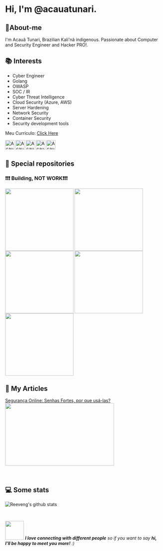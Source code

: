 # Hi, I'm @acauatunari. 

<h2> 🤖About-me </h2>

I'm Acauã Tunari, Brazilian Kali'nã indigenous. Passionate about Computer and Security Engineer and Hacker PRO!.

<h2> 📚 Interests </h2> 

- Cyber Engineer
- Golang 
- OWASP
- SOC / IR
- Cyber Threat Intelligence
- Cloud Security (Azure, AWS)
- Server Hardening
- Network Security 
- Container Security
- Security development tools 

Meu Currículo: [Click Here](https://docs.google.com/document/d/16KsQBCtQQQIbpxKE4YYcHPBZnl4Mqp352YXv4vRmrUU/edit?usp=sharing)

[<img src="https://www.vectorlogo.zone/logos/linkedin/linkedin-icon.svg" alt="Acauã Tunari's LinkedIn Profile" height="30" width="30" align="left">](https://www.linkedin.com/in/acauatunari/)

[<img src="https://www.vectorlogo.zone/logos/medium/medium-tile.svg" alt="Acauã Tunari's LinkedIn Profile" height="30" width="30" align="left">](https://medium.com/@acauatunari)

[<img src="https://www.vectorlogo.zone/logos/twitter/twitter-tile.svg" alt="Acauã Tunari's Facebook Profile" height="30" width="30" align="left">](https://twitter.com/acauatunari)

[<img src="https://www.vectorlogo.zone/logos/instagram/instagram-icon.svg" alt="Acauã Tunari's Instagram Profile" height="30" width="30" align="left">](https://www.instagram.com/acauatunari/)
[<img src="https://www.vectorlogo.zone/logos/telegram/telegram-icon.svg" alt="Acauã Tunari's Telegram Mensager Profile" height="30" width="30" align="left">](https://t.me/acauatunari)

<br />
<br />

<h2>📁 Special repositories</h2>
<h3> ❗❗❗ Building, NOT WORK❗❗❗ </h3>

<img src="https://github.com/acauatunari/acauatunari/raw/main/img/cloudsec.gif" height="200" width="220" align="left">

<img src="https://github.com/acauatunari/acauatunari/raw/main/img/network-defender.gif" height="200" width="220" align="left">

<img src="https://github.com/acauatunari/acauatunari/raw/main/img/hardware-hacking.gif" height="200" width="220" align="left">

<img src="https://github.com/acauatunari/acauatunari/raw/main/img/basic-pentest.gif" height="200" width="220" align="left">

<img src="https://github.com/acauatunari/acauatunari/raw/main/img/powershell.gif" height="200" width="220">

<h2>📰 My Articles</h2>
<a href="https://medium.com/@acauatunari/seguran%C3%A7a-online-senhas-fortes-por-que-us%C3%A1-las-2ee29c0ab57b">
  Segurança Online: Senhas Fortes, por que usá-las? <br />
  <img src="https://github.com/acauatunari/acauatunari/raw/main/img/article-strong-pass.png" height="200" width="350"> 
</a>

<br />
<br />
<br />

<h2>💻 Some stats</h2>

![Reeveng's github stats](https://github-readme-stats.vercel.app/api?username=acauatunari&show_icons=true&title_color=fff&icon_color=79ff97&text_color=9f9f9f&bg_color=151515)

<br />

<img src="https://media.giphy.com/media/LnQjpWaON8nhr21vNW/giphy.gif" width="60"> <em><b>I love connecting with different people</b> so if you want to say <b>hi, I'll be happy to meet you more!</b> :)

